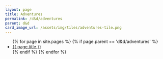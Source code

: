 ```yaml
---
layout: page
title: Adventures
permalink: /d&d/adventures
parent: d&d
card_image_url: /assets/img/tiles/adventures-tile.png
---
```


<ul>
  {% for page in site.pages %}
    {% if page.parent == 'd&d/adventures' %}
      <li>
        <a class="page-link" href="{{ site.baseurl }}{{ page.url }}">
          {{ page.title }}
        </a>
      </li>
    {% endif %}
  {% endfor %}
</ul>
